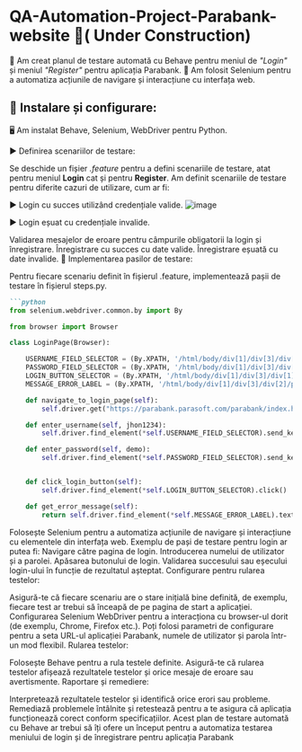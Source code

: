 # QA-Automation-Project-Parabank-website 🔄( Under Construction)

📍 Am creat planul de testare automată cu Behave pentru meniul de _"Login"_ și meniul _"Register"_ pentru aplicația Parabank. 
📍 Am folosit Selenium pentru a automatiza acțiunile de navigare și interacțiune cu interfața web. 

## 📌 Instalare și configurare:

🖥️ Am instalat Behave, Selenium, WebDriver pentru Python.

▶️ Definirea scenariilor de testare:

Se deschide un fișier _.feature_ pentru a defini scenariile de testare, atat pentru meniul **Login** cat și pentru **Register**.
Am definit scenariile de testare pentru diferite cazuri de utilizare, cum ar fi:

▶️ Login cu succes utilizând credențiale valide.
![image](https://github.com/razvanandrei1974/QA-Automation-Project-Parabank-website/assets/144438182/088896cf-7d47-4acd-86ed-3c8491e43b7a)

▶️ Login eșuat cu credențiale invalide.



Validarea mesajelor de eroare pentru câmpurile obligatorii la login și înregistrare.
Înregistrare cu succes cu date valide.
Înregistrare eșuată cu date invalide.
📩 Implementarea pasilor de testare:

Pentru fiecare scenariu definit în fișierul .feature, implementează pașii de testare în fișierul steps.py.
```markdown
```python
from selenium.webdriver.common.by import By

from browser import Browser

class LoginPage(Browser):

    USERNAME_FIELD_SELECTOR = (By.XPATH, '/html/body/div[1]/div[3]/div[1]/div/form/div[1]/input')
    PASSWORD_FIELD_SELECTOR = (By.XPATH, '/html/body/div[1]/div[3]/div[1]/div/form/div[2]/input')
    LOGIN_BUTTON_SELECTOR = (By.XPATH, '/html/body/div[1]/div[3]/div[1]/div/form/div[3]/input')
    MESSAGE_ERROR_LABEL = (By.XPATH, '/html/body/div[1]/div[3]/div[2]/p')

    def navigate_to_login_page(self):
        self.driver.get("https://parabank.parasoft.com/parabank/index.htm?ConnType=JDBC")

    def enter_username(self, jhon1234):
        self.driver.find_element(*self.USERNAME_FIELD_SELECTOR).send_keys(jhon1234)

    def enter_password(self, demo):
        self.driver.find_element(*self.PASSWORD_FIELD_SELECTOR).send_keys(demo)


    def click_login_button(self):
        self.driver.find_element(*self.LOGIN_BUTTON_SELECTOR).click()

    def get_error_message(self):
        return self.driver.find_element(*self.MESSAGE_ERROR_LABEL).text
```

Folosește Selenium pentru a automatiza acțiunile de navigare și interacțiune cu elementele din interfața web.
Exemplu de pași de testare pentru login ar putea fi:
Navigare către pagina de login.
Introducerea numelui de utilizator și a parolei.
Apăsarea butonului de login.
Validarea succesului sau eșecului login-ului în funcție de rezultatul așteptat.
Configurare pentru rularea testelor:

Asigură-te că fiecare scenariu are o stare inițială bine definită, de exemplu, fiecare test ar trebui să înceapă de pe pagina de start a aplicației.
Configurarea Selenium WebDriver pentru a interacționa cu browser-ul dorit (de exemplu, Chrome, Firefox etc.).
Poți folosi parametri de configurare pentru a seta URL-ul aplicației Parabank, numele de utilizator și parola într-un mod flexibil.
Rularea testelor:

Folosește Behave pentru a rula testele definite.
Asigură-te că rularea testelor afișează rezultatele testelor și orice mesaje de eroare sau avertismente.
Raportare și remediere:

Interpretează rezultatele testelor și identifică orice erori sau probleme.
Remediază problemele întâlnite și retestează pentru a te asigura că aplicația funcționează corect conform specificațiilor.
Acest plan de testare automată cu Behave ar trebui să îți ofere un început pentru a automatiza testarea meniului de login și de înregistrare pentru aplicația Parabank
